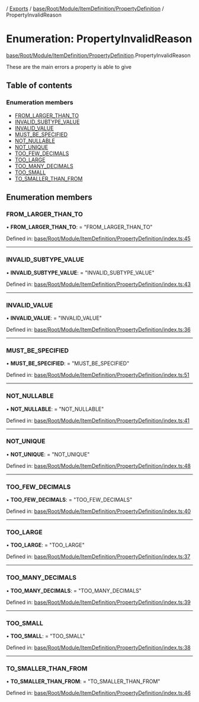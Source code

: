 [](../README.md) / [Exports](../modules.md) / [base/Root/Module/ItemDefinition/PropertyDefinition](../modules/base_root_module_itemdefinition_propertydefinition.md) / PropertyInvalidReason

# Enumeration: PropertyInvalidReason

[base/Root/Module/ItemDefinition/PropertyDefinition](../modules/base_root_module_itemdefinition_propertydefinition.md).PropertyInvalidReason

These are the main errors a property is able to give

## Table of contents

### Enumeration members

- [FROM\_LARGER\_THAN\_TO](base_root_module_itemdefinition_propertydefinition.propertyinvalidreason.md#from_larger_than_to)
- [INVALID\_SUBTYPE\_VALUE](base_root_module_itemdefinition_propertydefinition.propertyinvalidreason.md#invalid_subtype_value)
- [INVALID\_VALUE](base_root_module_itemdefinition_propertydefinition.propertyinvalidreason.md#invalid_value)
- [MUST\_BE\_SPECIFIED](base_root_module_itemdefinition_propertydefinition.propertyinvalidreason.md#must_be_specified)
- [NOT\_NULLABLE](base_root_module_itemdefinition_propertydefinition.propertyinvalidreason.md#not_nullable)
- [NOT\_UNIQUE](base_root_module_itemdefinition_propertydefinition.propertyinvalidreason.md#not_unique)
- [TOO\_FEW\_DECIMALS](base_root_module_itemdefinition_propertydefinition.propertyinvalidreason.md#too_few_decimals)
- [TOO\_LARGE](base_root_module_itemdefinition_propertydefinition.propertyinvalidreason.md#too_large)
- [TOO\_MANY\_DECIMALS](base_root_module_itemdefinition_propertydefinition.propertyinvalidreason.md#too_many_decimals)
- [TOO\_SMALL](base_root_module_itemdefinition_propertydefinition.propertyinvalidreason.md#too_small)
- [TO\_SMALLER\_THAN\_FROM](base_root_module_itemdefinition_propertydefinition.propertyinvalidreason.md#to_smaller_than_from)

## Enumeration members

### FROM\_LARGER\_THAN\_TO

• **FROM\_LARGER\_THAN\_TO**: = "FROM\_LARGER\_THAN\_TO"

Defined in: [base/Root/Module/ItemDefinition/PropertyDefinition/index.ts:45](https://github.com/onzag/itemize/blob/3efa2a4a/base/Root/Module/ItemDefinition/PropertyDefinition/index.ts#L45)

___

### INVALID\_SUBTYPE\_VALUE

• **INVALID\_SUBTYPE\_VALUE**: = "INVALID\_SUBTYPE\_VALUE"

Defined in: [base/Root/Module/ItemDefinition/PropertyDefinition/index.ts:43](https://github.com/onzag/itemize/blob/3efa2a4a/base/Root/Module/ItemDefinition/PropertyDefinition/index.ts#L43)

___

### INVALID\_VALUE

• **INVALID\_VALUE**: = "INVALID\_VALUE"

Defined in: [base/Root/Module/ItemDefinition/PropertyDefinition/index.ts:36](https://github.com/onzag/itemize/blob/3efa2a4a/base/Root/Module/ItemDefinition/PropertyDefinition/index.ts#L36)

___

### MUST\_BE\_SPECIFIED

• **MUST\_BE\_SPECIFIED**: = "MUST\_BE\_SPECIFIED"

Defined in: [base/Root/Module/ItemDefinition/PropertyDefinition/index.ts:51](https://github.com/onzag/itemize/blob/3efa2a4a/base/Root/Module/ItemDefinition/PropertyDefinition/index.ts#L51)

___

### NOT\_NULLABLE

• **NOT\_NULLABLE**: = "NOT\_NULLABLE"

Defined in: [base/Root/Module/ItemDefinition/PropertyDefinition/index.ts:41](https://github.com/onzag/itemize/blob/3efa2a4a/base/Root/Module/ItemDefinition/PropertyDefinition/index.ts#L41)

___

### NOT\_UNIQUE

• **NOT\_UNIQUE**: = "NOT\_UNIQUE"

Defined in: [base/Root/Module/ItemDefinition/PropertyDefinition/index.ts:48](https://github.com/onzag/itemize/blob/3efa2a4a/base/Root/Module/ItemDefinition/PropertyDefinition/index.ts#L48)

___

### TOO\_FEW\_DECIMALS

• **TOO\_FEW\_DECIMALS**: = "TOO\_FEW\_DECIMALS"

Defined in: [base/Root/Module/ItemDefinition/PropertyDefinition/index.ts:40](https://github.com/onzag/itemize/blob/3efa2a4a/base/Root/Module/ItemDefinition/PropertyDefinition/index.ts#L40)

___

### TOO\_LARGE

• **TOO\_LARGE**: = "TOO\_LARGE"

Defined in: [base/Root/Module/ItemDefinition/PropertyDefinition/index.ts:37](https://github.com/onzag/itemize/blob/3efa2a4a/base/Root/Module/ItemDefinition/PropertyDefinition/index.ts#L37)

___

### TOO\_MANY\_DECIMALS

• **TOO\_MANY\_DECIMALS**: = "TOO\_MANY\_DECIMALS"

Defined in: [base/Root/Module/ItemDefinition/PropertyDefinition/index.ts:39](https://github.com/onzag/itemize/blob/3efa2a4a/base/Root/Module/ItemDefinition/PropertyDefinition/index.ts#L39)

___

### TOO\_SMALL

• **TOO\_SMALL**: = "TOO\_SMALL"

Defined in: [base/Root/Module/ItemDefinition/PropertyDefinition/index.ts:38](https://github.com/onzag/itemize/blob/3efa2a4a/base/Root/Module/ItemDefinition/PropertyDefinition/index.ts#L38)

___

### TO\_SMALLER\_THAN\_FROM

• **TO\_SMALLER\_THAN\_FROM**: = "TO\_SMALLER\_THAN\_FROM"

Defined in: [base/Root/Module/ItemDefinition/PropertyDefinition/index.ts:46](https://github.com/onzag/itemize/blob/3efa2a4a/base/Root/Module/ItemDefinition/PropertyDefinition/index.ts#L46)
